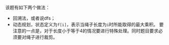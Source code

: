 该题有如下两个做法：
* 回溯法，或者说dfs；
* 动态规划，状态定义为`f[i]`，表示当绳子长度为`i`时所能取得的最大乘积。
要注意的一点是，对于长度小于等于4的情况要进行特殊处理。同时题目要求必须要对绳子进行裁剪。